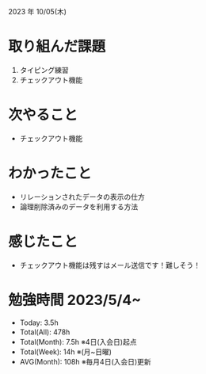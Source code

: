 2023 年 10/05(木)

# 取り組んだ課題

1. タイピング練習
6. チェックアウト機能

# 次やること

* チェックアウト機能

# わかったこと

* リレーションされたデータの表示の仕方
* 論理削除済みのデータを利用する方法

# 感じたこと

* チェックアウト機能は残すはメール送信です！難しそう！

# 勉強時間 2023/5/4~

* Today: 3.5h
* Total(All): 478h　
* Total(Month): 7.5h ※4日(入会日)起点
* Total(Week): 14h ※(月~日曜)
* AVG(Month): 108h ※毎月4日(入会日)更新
